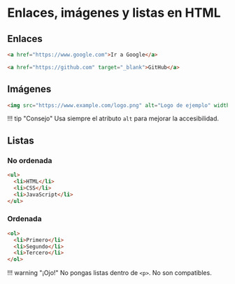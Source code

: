 # Enlaces, imágenes y listas en HTML

## Enlaces

```html
<a href="https://www.google.com">Ir a Google</a>
```

```html
<a href="https://github.com" target="_blank">GitHub</a>
```

## Imágenes

```html
<img src="https://www.example.com/logo.png" alt="Logo de ejemplo" width="200">
```

!!! tip "Consejo"
    Usa siempre el atributo `alt` para mejorar la accesibilidad.

## Listas

### No ordenada

```html
<ul>
  <li>HTML</li>
  <li>CSS</li>
  <li>JavaScript</li>
</ul>
```

### Ordenada

```html
<ol>
  <li>Primero</li>
  <li>Segundo</li>
  <li>Tercero</li>
</ol>
```

!!! warning "¡Ojo!"
    No pongas listas dentro de `<p>`. No son compatibles.